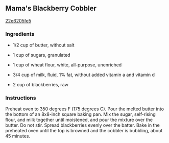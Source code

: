 ## Mama's Blackberry Cobbler

[22e6205fe5](http://allrecipes.com/recipe/mamas-blackberry-cobbler/)

### Ingredients

 - 1/2 cup of butter, without salt

 - 1 cup of sugars, granulated

 - 1 cup of wheat flour, white, all-purpose, unenriched

 - 3/4 cup of milk, fluid, 1% fat, without added vitamin a and vitamin d

 - 2 cup of blackberries, raw

### Instructions

Preheat oven to 350 degrees F (175 degrees C). Pour the melted butter into the bottom of an 8x8-inch square baking pan. Mix the sugar, self-rising flour, and milk together until moistened, and pour the mixture over the butter. Do not stir. Spread blackberries evenly over the batter. Bake in the preheated oven until the top is browned and the cobbler is bubbling, about 45 minutes.